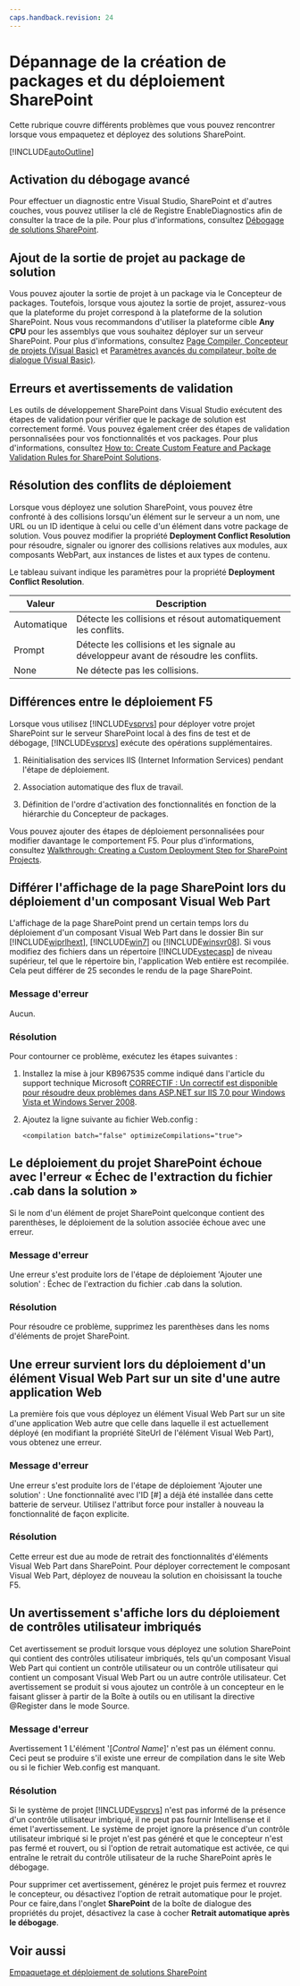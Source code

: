 ```yaml
---
caps.handback.revision: 24
---
```

# D&#233;pannage de la cr&#233;ation de packages et du d&#233;ploiement SharePoint
  Cette rubrique couvre différents problèmes que vous pouvez rencontrer lorsque vous empaquetez et déployez des solutions SharePoint.  
  
 [!INCLUDE[autoOutline](../Token/autoOutline_md.md)]  
  
## Activation du débogage avancé  
 Pour effectuer un diagnostic entre Visual Studio, SharePoint et d'autres couches, vous pouvez utiliser la clé de Registre EnableDiagnostics afin de consulter la trace de la pile.  Pour plus d'informations, consultez [Débogage de solutions SharePoint](../sharepoint/debugging-sharepoint-solutions.md).  
  
## Ajout de la sortie de projet au package de solution  
 Vous pouvez ajouter la sortie de projet à un package via le Concepteur de packages.  Toutefois, lorsque vous ajoutez la sortie de projet, assurez\-vous que la plateforme du projet correspond à la plateforme de la solution SharePoint.  Nous vous recommandons d'utiliser la plateforme cible **Any CPU** pour les assemblys que vous souhaitez déployer sur un serveur SharePoint.  Pour plus d'informations, consultez [Page Compiler, Concepteur de projets &#40;Visual Basic&#41;](../ide/reference/compile-page-project-designer-visual-basic.md) et [Paramètres avancés du compilateur, boîte de dialogue &#40;Visual Basic&#41;](../ide/reference/advanced-compiler-settings-dialog-box-visual-basic.md).  
  
## Erreurs et avertissements de validation  
 Les outils de développement SharePoint dans Visual Studio exécutent des étapes de validation pour vérifier que le package de solution est correctement formé.  Vous pouvez également créer des étapes de validation personnalisées pour vos fonctionnalités et vos packages.  Pour plus d'informations, consultez [How to: Create Custom Feature and Package Validation Rules for SharePoint Solutions](../sharepoint/how-to-create-custom-feature-and-package-validation-rules-for-sharepoint-solutions.md).  
  
## Résolution des conflits de déploiement  
 Lorsque vous déployez une solution SharePoint, vous pouvez être confronté à des collisions lorsqu'un élément sur le serveur a un nom, une URL ou un ID identique à celui ou celle d'un élément dans votre package de solution.  Vous pouvez modifier la propriété **Deployment Conflict Resolution** pour résoudre, signaler ou ignorer des collisions relatives aux modules, aux composants WebPart, aux instances de listes et aux types de contenu.  
  
 Le tableau suivant indique les paramètres pour la propriété **Deployment Conflict Resolution**.  
  
|Valeur|Description|  
|------------|-----------------|  
|Automatique|Détecte les collisions et résout automatiquement les conflits.|  
|Prompt|Détecte les collisions et les signale au développeur avant de résoudre les conflits.|  
|None|Ne détecte pas les collisions.|  
  
## Différences entre le déploiement F5  
 Lorsque vous utilisez [!INCLUDE[vsprvs](../sharepoint/includes/vsprvs-md.md)] pour déployer votre projet SharePoint sur le serveur SharePoint local à des fins de test et de débogage, [!INCLUDE[vsprvs](../sharepoint/includes/vsprvs-md.md)] exécute des opérations supplémentaires.  
  
1.  Réinitialisation des services IIS \(Internet Information Services\) pendant l'étape de déploiement.  
  
2.  Association automatique des flux de travail.  
  
3.  Définition de l'ordre d'activation des fonctionnalités en fonction de la hiérarchie du Concepteur de packages.  
  
 Vous pouvez ajouter des étapes de déploiement personnalisées pour modifier davantage le comportement F5.  Pour plus d'informations, consultez [Walkthrough: Creating a Custom Deployment Step for SharePoint Projects](../sharepoint/walkthrough-creating-a-custom-deployment-step-for-sharepoint-projects.md).  
  
## Différer l'affichage de la page SharePoint lors du déploiement d'un composant Visual Web Part  
 L'affichage de la page SharePoint prend un certain temps lors du déploiement d'un composant Visual Web Part dans le dossier Bin sur [!INCLUDE[wiprlhext](../sharepoint/includes/wiprlhext-md.md)], [!INCLUDE[win7](../sharepoint/includes/win7-md.md)] ou [!INCLUDE[winsvr08](../sharepoint/includes/winsvr08-md.md)].  Si vous modifiez des fichiers dans un répertoire [!INCLUDE[vstecasp](../sharepoint/includes/vstecasp-md.md)] de niveau supérieur, tel que le répertoire bin, l'application Web entière est recompilée.  Cela peut différer de 25 secondes le rendu de la page SharePoint.  
  
### Message d'erreur  
 Aucun.  
  
### Résolution  
 Pour contourner ce problème, exécutez les étapes suivantes :  
  
1.  Installez la mise à jour KB967535 comme indiqué dans l'article du support technique Microsoft [CORRECTIF : Un correctif est disponible pour résoudre deux problèmes dans ASP.NET sur IIS 7.0 pour Windows Vista et Windows Server 2008](http://go.microsoft.com/fwlink/?LinkId=179055).  
  
2.  Ajoutez la ligne suivante au fichier Web.config :  
  
    ```  
    <compilation batch="false" optimizeCompilations="true">  
    ```  
  
## Le déploiement du projet SharePoint échoue avec l'erreur « Échec de l'extraction du fichier .cab dans la solution »  
 Si le nom d'un élément de projet SharePoint quelconque contient des parenthèses, le déploiement de la solution associée échoue avec une erreur.  
  
### Message d'erreur  
 Une erreur s'est produite lors de l'étape de déploiement 'Ajouter une solution' : Échec de l'extraction du fichier .cab dans la solution.  
  
### Résolution  
 Pour résoudre ce problème, supprimez les parenthèses dans les noms d'éléments de projet SharePoint.  
  
## Une erreur survient lors du déploiement d'un élément Visual Web Part sur un site d'une autre application Web  
 La première fois que vous déployez un élément Visual Web Part sur un site d'une application Web autre que celle dans laquelle il est actuellement déployé \(en modifiant la propriété SiteUrl de l'élément Visual Web Part\), vous obtenez une erreur.  
  
### Message d'erreur  
 Une erreur s'est produite lors de l'étape de déploiement 'Ajouter une solution' : Une fonctionnalité avec l'ID \[\#\] a déjà été installée dans cette batterie de serveur.  Utilisez l'attribut force pour installer à nouveau la fonctionnalité de façon explicite.  
  
### Résolution  
 Cette erreur est due au mode de retrait des fonctionnalités d'éléments Visual Web Part dans SharePoint.  Pour déployer correctement le composant Visual Web Part, déployez de nouveau la solution en choisissant la touche F5.  
  
## Un avertissement s'affiche lors du déploiement de contrôles utilisateur imbriqués  
 Cet avertissement se produit lorsque vous déployez une solution SharePoint qui contient des contrôles utilisateur imbriqués, tels qu'un composant Visual Web Part qui contient un contrôle utilisateur ou un contrôle utilisateur qui contient un composant Visual Web Part ou un autre contrôle utilisateur.  Cet avertissement se produit si vous ajoutez un contrôle à un concepteur en le faisant glisser à partir de la Boîte à outils ou en utilisant la directive @Register dans le mode Source.  
  
### Message d'erreur  
 Avertissement 1 L'élément '\[*Control Name*\]' n'est pas un élément connu.  Ceci peut se produire s'il existe une erreur de compilation dans le site Web ou si le fichier Web.config est manquant.  
  
### Résolution  
 Si le système de projet [!INCLUDE[vsprvs](../sharepoint/includes/vsprvs-md.md)] n'est pas informé de la présence d'un contrôle utilisateur imbriqué, il ne peut pas fournir Intellisense et il émet l'avertissement.  Le système de projet ignore la présence d'un contrôle utilisateur imbriqué si le projet n'est pas généré et que le concepteur n'est pas fermé et rouvert, ou si l'option de retrait automatique est activée, ce qui entraîne le retrait du contrôle utilisateur de la ruche SharePoint après le débogage.  
  
 Pour supprimer cet avertissement, générez le projet puis fermez et rouvrez le concepteur, ou désactivez l'option de retrait automatique pour le projet.  Pour ce faire,dans l'onglet **SharePoint** de la boîte de dialogue des propriétés du projet, désactivez la case à cocher **Retrait automatique après le débogage**.  
  
## Voir aussi  
 [Empaquetage et déploiement de solutions SharePoint](../sharepoint/packaging-and-deploying-sharepoint-solutions.md)  
  
  
